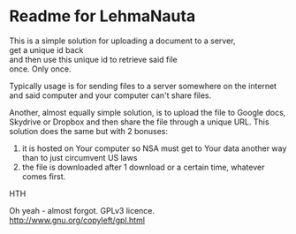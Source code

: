 # Readme for LehmaNauta

This is a simple solution for uploading a document to a server,  
get a unique id back  
and then use this unique id to retrieve said file  
once. Only once.

Typically usage is for sending files to a server somewhere on the internet and said computer and your computer can't share files.

Another, almost equally simple solution, is to upload the file to Google docs, Skydrive or Dropbox and then share the file through a unique URL. This solution does the same but with 2 bonuses:  
1) it is hosted on Your computer so NSA must get to Your data another way than to just circumvent US laws
2) the file is downloaded after 1 download or a certain time, whatever comes first.

HTH

Oh yeah - almost forgot. GPLv3 licence. http://www.gnu.org/copyleft/gpl.html